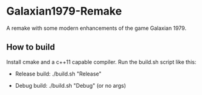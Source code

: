 # Galaxian1979-Remake
A remake with some modern enhancements of the game Galaxian 1979.

## How to build
Install cmake and a c++11 capable compiler.
Run the build.sh script like this:

- Release build:
./build.sh "Release"

- Debug build:
./build.sh "Debug" (or no args)
